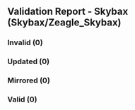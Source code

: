 ## Validation Report - Skybax (Skybax/Zeagle_Skybax)


### Invalid (0)
### Updated (0)
### Mirrored (0)
### Valid (0)

